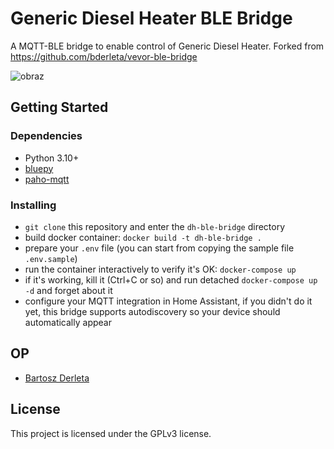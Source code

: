 # Generic Diesel Heater BLE Bridge

A MQTT-BLE bridge to enable control of Generic Diesel Heater. Forked from https://github.com/bderleta/vevor-ble-bridge 

![obraz](https://github.com/bderleta/vevor-ble-bridge/assets/4968080/307599a9-bbd1-4864-b016-e079e434a8c6)

## Getting Started

### Dependencies

* Python 3.10+
* [bluepy](https://github.com/IanHarvey/bluepy)
* [paho-mqtt](https://pypi.org/project/paho-mqtt/)

### Installing

* `git clone` this repository and enter the `dh-ble-bridge` directory
* build docker container: `docker build -t dh-ble-bridge .`
* prepare your `.env` file (you can start from copying the sample file `.env.sample`)
* run the container interactively to verify it's OK: `docker-compose up`
* if it's working, kill it (Ctrl+C or so) and run detached `docker-compose up -d` and forget about it
* configure your MQTT integration in Home Assistant, if you didn't do it yet, this bridge supports autodiscovery so your device should automatically appear

## OP

* [Bartosz Derleta](https://github.com/bderleta)

## License

This project is licensed under the GPLv3 license.
